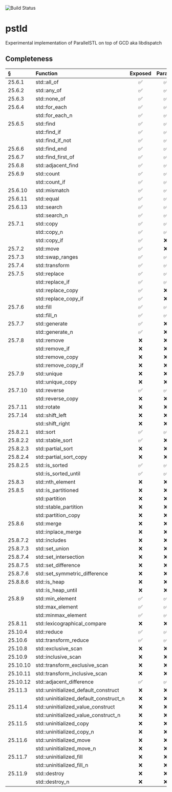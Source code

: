 ![Build Status](https://github.com/mikekazakov/pstld/actions/workflows/build.yml/badge.svg)

# pstld
Experimental implementation of ParallelSTL on top of GCD aka libdispatch

## Completeness

§ | Function | Exposed | Parallel
:--- |:--- |:---:|:---:
25.6.1 | std::all_of | ✅ | ✅
25.6.2 | std::any_of | ✅ | ✅
25.6.3 | std::none_of | ✅ | ✅
25.6.4 | std::for_each | ✅ | ✅
| | std::for_each_n | ✅ | ✅
25.6.5 | std::find | ✅ | ✅
| | std::find_if | ✅ | ✅
| | std::find_if_not | ✅ | ✅
25.6.6 | std::find_end | ✅ | ✅
25.6.7 | std::find_first_of | ✅ | ✅
25.6.8 | std::adjacent_find | ✅ | ✅
25.6.9 | std::count | ✅ | ✅
| | std::count_if | ✅ | ✅
25.6.10 | std::mismatch | ✅ | ✅
25.6.11 | std::equal | ✅ | ✅
25.6.13 | std::search | ✅ | ✅
| | std::search_n | ✅ | ✅
25.7.1 | std::copy | ✅ | ✅
| | std::copy_n | ✅ | ✅
| | std::copy_if | ✅ | ❌
25.7.2 | std::move | ✅ | ❌
25.7.3 | std::swap_ranges | ✅ | ✅
25.7.4 | std::transform | ✅ | ✅
25.7.5 | std::replace | ✅ | ✅
| | std::replace_if | ✅ | ✅
| | std::replace_copy | ✅ | ❌
| | std::replace_copy_if | ✅ | ❌
25.7.6 | std::fill | ✅ | ✅
| | std::fill_n | ✅ | ✅
25.7.7 | std::generate | ✅ | ❌
| | std::generate_n | ✅ | ❌
25.7.8 | std::remove | ❌ | ❌
| | std::remove_if | ❌ | ❌
| | std::remove_copy | ❌ | ❌
| | std::remove_copy_if | ❌ | ❌
25.7.9 | std::unique | ❌ | ❌
| | std::unique_copy | ❌ | ❌
25.7.10 | std::reverse | ✅ | ✅
| | std::reverse_copy | ❌ | ❌
25.7.11 | std::rotate | ❌ | ❌
25.7.14 | std::shift_left | ❌ | ❌
| | std::shift_right | ❌ | ❌
25.8.2.1 | std::sort | ✅ | ✅
25.8.2.2 | std::stable_sort | ✅ | ❌
25.8.2.3 | std::partial_sort | ❌ | ❌
25.8.2.4 | std::partial_sort_copy | ❌ | ❌
25.8.2.5 | std::is_sorted | ✅ | ✅
| | std::is_sorted_until | ✅ | ✅
25.8.3 | std::nth_element | ❌ | ❌
25.8.5 | std::is_partitioned | ❌ | ❌
| | std::partition | ❌ | ❌
| | std::stable_partition | ❌ | ❌
| | std::partition_copy | ❌ | ❌
25.8.6 | std::merge | ❌ | ❌
| | std::inplace_merge | ❌ | ❌
25.8.7.2 | std::includes | ❌ | ❌
25.8.7.3 | std::set_union | ❌ | ❌
25.8.7.4 | std::set_intersection | ❌ | ❌
25.8.7.5 | std::set_difference | ❌ | ❌
25.8.7.6 | std::set_symmetric_difference | ❌ | ❌
25.8.8.6 | std::is_heap | ❌ | ❌
| | std::is_heap_until | ❌ | ❌
25.8.9 | std::min_element | ✅ | ✅
| | std::max_element | ✅ | ✅
| | std::minmax_element | ✅ | ✅
25.8.11 | std::lexicographical_compare | ❌ | ❌
25.10.4 | std::reduce | ✅ | ✅
25.10.6 | std::transform_reduce | ✅ | ✅
25.10.8 | std::exclusive_scan | ❌ | ❌
25.10.9 | std::inclusive_scan | ❌ | ❌
25.10.10 | std::transform_exclusive_scan | ❌ | ❌
25.10.11 | std::transform_inclusive_scan | ❌ | ❌
25.10.12 | std::adjacent_difference | ✅ | ✅
25.11.3 | std::uninitialized_default_construct | ❌ | ❌
| | std::uninitialized_default_construct_n | ❌ | ❌
25.11.4 | std::uninitialized_value_construct | ❌ | ❌
| | std::uninitialized_value_construct_n | ❌ | ❌
25.11.5 | std::uninitialized_copy | ❌ | ❌
| | std::uninitialized_copy_n | ❌ | ❌
25.11.6 | std::uninitialized_move | ❌ | ❌
| | std::uninitialized_move_n | ❌ | ❌
25.11.7 | std::uninitialized_fill | ❌ | ❌
| | std::uninitialized_fill_n | ❌ | ❌
25.11.9 | std::destroy | ❌ | ❌
| | std::destroy_n | ❌ | ❌
